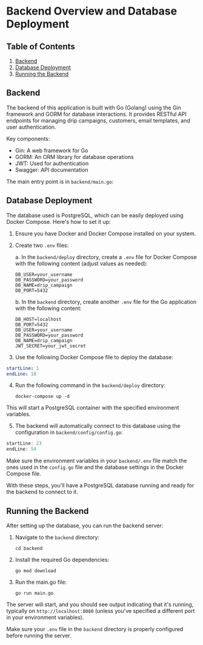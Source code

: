 # Backend Overview and Database Deployment

## Table of Contents
1. [Backend](#backend)
2. [Database Deployment](#database-deployment)
3. [Running the Backend](#running-the-backend)

## Backend

The backend of this application is built with Go (Golang) using the Gin framework and GORM for database interactions. It provides RESTful API endpoints for managing drip campaigns, customers, email templates, and user authentication.

Key components:
- Gin: A web framework for Go
- GORM: An ORM library for database operations
- JWT: Used for authentication
- Swagger: API documentation

The main entry point is in `backend/main.go`:

## Database Deployment

The database used is PostgreSQL, which can be easily deployed using Docker Compose. Here's how to set it up:

1. Ensure you have Docker and Docker Compose installed on your system.

2. Create two `.env` files:

   a. In the `backend/deploy` directory, create a `.env` file for Docker Compose with the following content (adjust values as needed):

   ```
   DB_USER=your_username
   DB_PASSWORD=your_password
   DB_NAME=drip_campaign
   DB_PORT=5432
   ```

   b. In the `backend` directory, create another `.env` file for the Go application with the following content:

   ```
   DB_HOST=localhost
   DB_PORT=5432
   DB_USER=your_username
   DB_PASSWORD=your_password
   DB_NAME=drip_campaign
   JWT_SECRET=your_jwt_secret
   ```

3. Use the following Docker Compose file to deploy the database:

```yaml:backend/deploy/docker-compose.yml
startLine: 1
endLine: 18
```

4. Run the following command in the `backend/deploy` directory:

   ```
   docker-compose up -d
   ```

This will start a PostgreSQL container with the specified environment variables.

5. The backend will automatically connect to this database using the configuration in `backend/config/config.go`:

```go:backend/config/config.go
startLine: 23
endLine: 54
```

Make sure the environment variables in your `backend/.env` file match the ones used in the `config.go` file and the database settings in the Docker Compose file.

With these steps, you'll have a PostgreSQL database running and ready for the backend to connect to it.

## Running the Backend

After setting up the database, you can run the backend server:

1. Navigate to the `backend` directory:
   ```
   cd backend
   ```

2. Install the required Go dependencies:
   ```
   go mod download
   ```

3. Run the main.go file:
   ```
   go run main.go
   ```

The server will start, and you should see output indicating that it's running, typically on `http://localhost:8080` (unless you've specified a different port in your environment variables).

Make sure your `.env` file in the `backend` directory is properly configured before running the server.
